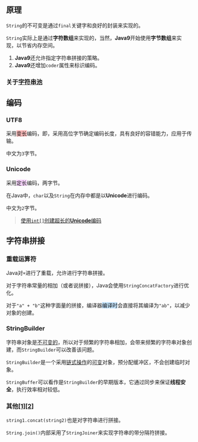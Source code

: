 ## 原理

`String`的不可变是通过`final`关键字和良好的封装来实现的。

`String`实际上是通过**字符数组**来实现的，当然，**Java9**开始使用**字节数组**来实现，以节省内存空间。

1. **Java9**还允许指定字符串拼接的策略。
2. **Java9**还增加`coder`属性来标识编码。

### 关于[字符串池](../03、JVM/2%20内存结构#常量池)



## 编码

### UTF8

采用<span style=background:#ffb8b8>变长</span>编码，即，采用高位字节确定编码长度，具有良好的容错能力，应用于传输。

中文为`3`字节。

### Unicode

采用<span style=background:#f8d2ff>定长</span>编码，两字节。

在Java中，`char`以及`String`在内存中都是以**Unicode**进行编码。

中文为`2`字节。

> [使用`int[]`创建超长的**Unicode**编码](https://zhuanlan.zhihu.com/p/110307661)



## 字符串拼接

### 重载运算符

Java对`+`进行了重载，允许进行字符串拼接。

对于字符串常量的相加（或者说拼接），Java会使用`StringConcatFactory`进行优化。

对于`"a" + "b"`这种字面量的拼接，编译器<span style=background:#c2e2ff>编译时</span>会直接将其编译为`"ab"`，以减少对象的创建。

### StringBuilder

字符串对象是<u>不可变的</u>，所以对于频繁的字符串相加，会带来频繁的字符串对象创建，而`StringBuilder`可以改善该问题。

`StringBuilder`是一个采用<u>链式操作</u>的<u>可变</u>对象，预分配缓冲区，不会创建临时对象。

`StringBuffer`可以看作是`StringBuilder`的早期版本，它通过同步来保证**线程安全**，执行效率相对较低。

### 其他[[1]](https://www.cnblogs.com/abook/p/5527341.html)[[2]](https://www.runoob.com/java/java-string.html)

`string1.concat(string2)`也是对字符串进行拼接。

`String.join()`内部采用了`StringJoiner`来实现字符串的带分隔符拼接。

